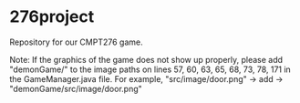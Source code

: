 # 276project

Repository for our CMPT276 game.

Note: If the graphics of the game does not show up properly, please add "demonGame/" to the image paths on lines 57, 60, 63, 65, 68, 73, 78, 171 in the GameManager.java file. For example, "src/image/door.png" -> add -> "demonGame/src/image/door.png"
